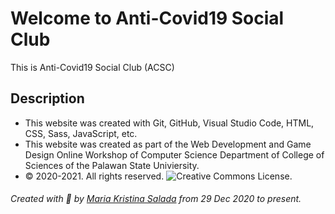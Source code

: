 # Welcome to Anti-Covid19 Social Club
This is Anti-Covid19 Social Club (ACSC)

## Description
- This website was created with Git, GitHub, Visual Studio Code, HTML, CSS, Sass, JavaScript, etc.
- This website was created as part of the Web Development and Game Design Online Workshop of Computer Science Department of College of Sciences of the Palawan State Univiersity.
- © 2020-2021. All rights reserved.
![Creative Commons License](http://creativecommons.org/licenses/by-nc/4.0/ "This work is licensed under a [Creative Commons Attribution-NonCommercial 4.0 International License](http://creativecommons.org/licenses/by-nc/4.0/)").

###### Created with 💜 by [Maria Kristina Salada](https://mksalada.webnode.com/) from 29 Dec 2020 to present.
